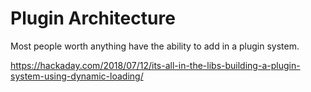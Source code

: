 # Plugin Architecture
Most people worth anything have the ability to add in a plugin system. 

https://hackaday.com/2018/07/12/its-all-in-the-libs-building-a-plugin-system-using-dynamic-loading/
